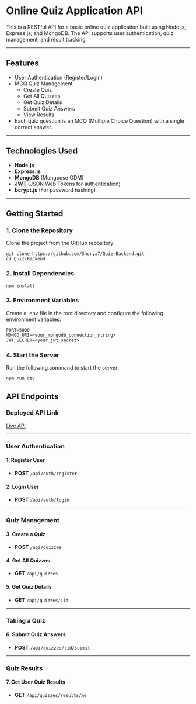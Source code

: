 # Online Quiz Application API

This is a RESTful API for a basic online quiz application built using Node.js, Express.js, and MongoDB. The API supports user authentication, quiz management, and result tracking.

---

## Features

- User Authentication (Register/Login)
- MCQ Quiz Management
  - Create Quiz
  - Get All Quizzes
  - Get Quiz Details
  - Submit Quiz Answers
  - View Results
- Each quiz question is an MCQ (Multiple Choice Question) with a single correct answer.

---

## Technologies Used

- **Node.js**
- **Express.js**
- **MongoDB** (Mongoose ODM)
- **JWT** (JSON Web Tokens for authentication)
- **bcrypt.js** (For password hashing)

---

## Getting Started

### 1. Clone the Repository

Clone the project from the GitHub repository:

```
git clone https://github.com/Shorya7/Quiz-Backend.git
cd Quiz-Backend
```

### 2. Install Dependencies

```
npm install
```

### 3. Environment Variables
Create a .env file in the root directory and configure the following environment variables:
```
PORT=5000
MONGO_URI=<your_mongodb_connection_string>
JWT_SECRET=<your_jwt_secret>
```

### 4. Start the Server
Run the following command to start the server:
```
npm run dev
```

## API Endpoints

### Deployed API Link
[Live API](https://quiz-backend-kezu.onrender.com)

---

### User Authentication

#### 1. Register User
- **POST** `/api/auth/register`

#### 2. Login User
- **POST** `/api/auth/login`

---

### Quiz Management

#### 3. Create a Quiz
- **POST** `/api/quizzes`

#### 4. Get All Quizzes
- **GET** `/api/quizzes`

#### 5. Get Quiz Details
- **GET** `/api/quizzes/:id`

---

### Taking a Quiz

#### 6. Submit Quiz Answers
- **POST** `/api/quizzes/:id/submit`

---

### Quiz Results

#### 7. Get User Quiz Results
- **GET** `/api/quizzes/results/me`
